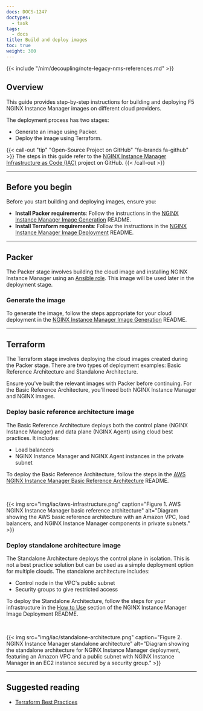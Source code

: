 ```yaml
---
docs: DOCS-1247
doctypes:
  - task
tags:
  - docs
title: Build and deploy images
toc: true
weight: 300
---
```


{{< include "/nim/decoupling/note-legacy-nms-references.md" >}}

## Overview

This guide provides step-by-step instructions for building and deploying F5 NGINX Instance Manager images on different cloud providers.

The deployment process has two stages:

- Generate an image using Packer.
- Deploy the image using Terraform.

{{< call-out "tip" "Open-Source Project on GitHub" "fa-brands fa-github" >}}
The steps in this guide refer to the [NGINX Instance Manager Infrastructure as Code (IAC)](https://github.com/nginxinc/nginx-management-suite-iac) project on GitHub.
{{< /call-out >}}

---

## Before you begin

Before you start building and deploying images, ensure you:

- **Install Packer requirements**: Follow the instructions in the [NGINX Instance Manager Image Generation](https://github.com/nginxinc/nginx-management-suite-iac/tree/main/packer#Requirements) README.
- **Install Terraform requirements**: Follow the instructions in the [NGINX Instance Manager Image Deployment](https://github.com/nginxinc/nginx-management-suite-iac/tree/main/packer#Requirements) README.

---

## Packer

The Packer stage involves building the cloud image and installing NGINX Instance Manager using an [Ansible role](https://github.com/nginxinc/ansible-role-nginx-management-suite). This image will be used later in the deployment stage.

### Generate the image

To generate the image, follow the steps appropriate for your cloud deployment in the [NGINX Instance Manager Image Generation](https://github.com/nginxinc/nginx-management-suite-iac/tree/main/packer#how-to-use) README.

---

## Terraform

The Terraform stage involves deploying the cloud images created during the Packer stage. There are two types of deployment examples: Basic Reference Architecture and Standalone Architecture.

Ensure you've built the relevant images with Packer before continuing. For the Basic Reference Architecture, you'll need both NGINX Instance Manager and NGINX images.

### Deploy basic reference architecture image

The Basic Reference Architecture deploys both the control plane (NGINX Instance Manager) and data plane (NGINX Agent) using cloud best practices. It includes:

- Load balancers
- NGINX Instance Manager and NGINX Agent instances in the private subnet

To deploy the Basic Reference Architecture, follow the steps in the [AWS NGINX Instance Manager Basic Reference Architecture](https://github.com/nginxinc/nginx-management-suite-iac/blob/main/terraform/basic-reference/aws/README.md) README.

<br>

{{< img src="img/iac/aws-infrastructure.png" caption="Figure 1. AWS NGINX Instance Manager basic reference architecture" alt="Diagram showing the AWS basic reference architecture with an Amazon VPC, load balancers, and NGINX Instance Manager components in private subnets." >}}

### Deploy standalone architecture image

The Standalone Architecture deploys the control plane in isolation. This is not a best practice solution but can be used as a simple deployment option for multiple clouds. The standalone architecture includes:

- Control node in the VPC's public subnet
- Security groups to give restricted access

To deploy the Standalone Architecture, follow the steps for your infrastructure in the [How to Use](https://github.com/nginxinc/nginx-management-suite-iac/tree/main/terraform#how-to-use) section of the NGINX Instance Manager Image Deployment README.

<br>

{{< img src="img/iac/standalone-architecture.png" caption="Figure 2. NGINX Instance Manager standalone architecture" alt="Diagram showing the standalone architecture for NGINX Instance Manager deployment, featuring an Amazon VPC and a public subnet with NGINX Instance Manager in an EC2 instance secured by a security group." >}}

---

## Suggested reading

- [Terraform Best Practices](https://developer.hashicorp.com/terraform/cloud-docs/recommended-practices)